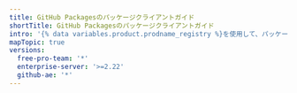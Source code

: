 ```yaml
---
title: GitHub Packagesのパッケージクライアントガイド
shortTitle: GitHub Packagesのパッケージクライアントガイド
intro: '{% data variables.product.prodname_registry %}を使用して、パッケージクライアントイメージの公開や取得ができます。'
mapTopic: true
versions:
  free-pro-team: '*'
  enterprise-server: '>=2.22'
  github-ae: '*'
---
```


